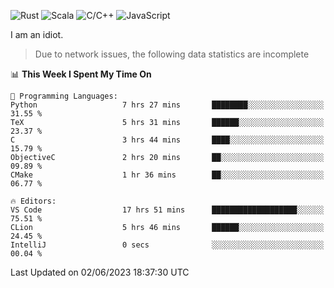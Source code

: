 ![Rust](https://img.shields.io/badge/Rust-000000?style=flat-square&logo=rust&logoColor=white)
![Scala](https://img.shields.io/badge/Scala-DC322F?style=flat-square&logo=Scala)
![C/C++](https://img.shields.io/badge/C++-00599c?style=flat-square&logo=C%2B%2B)
![JavaScript](https://img.shields.io/badge/JavaScript-323330?style=flat-square&logo=javascript&logoColor=F7DF1E)

I am an idiot.

> Due to network issues, the following data statistics are incomplete

<!--START_SECTION:waka-->
📊 **This Week I Spent My Time On** 

```text
💬 Programming Languages: 
Python                   7 hrs 27 mins       ████████░░░░░░░░░░░░░░░░░   31.55 % 
TeX                      5 hrs 31 mins       ██████░░░░░░░░░░░░░░░░░░░   23.37 % 
C                        3 hrs 44 mins       ████░░░░░░░░░░░░░░░░░░░░░   15.79 % 
ObjectiveC               2 hrs 20 mins       ██░░░░░░░░░░░░░░░░░░░░░░░   09.89 % 
CMake                    1 hr 36 mins        ██░░░░░░░░░░░░░░░░░░░░░░░   06.77 % 

🔥 Editors: 
VS Code                  17 hrs 51 mins      ███████████████████░░░░░░   75.51 % 
CLion                    5 hrs 46 mins       ██████░░░░░░░░░░░░░░░░░░░   24.45 % 
IntelliJ                 0 secs              ░░░░░░░░░░░░░░░░░░░░░░░░░   00.04 % 
```


 Last Updated on 02/06/2023 18:37:30 UTC
<!--END_SECTION:waka-->
